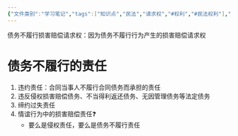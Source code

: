 ```yaml
---
{"文件类别":"学习笔记","tags":["知识点","民法","请求权","#权利","#民法权利"],"dg-publish":true,"aliases":["债务不履行赔偿损害请求权"],"permalink":"/学习笔记studyup/民法总论/债务不履行损害赔偿请求权/","dgPassFrontmatter":true,"created":"2024-10-28T11:57:27.769+08:00","updated":"2024-12-01T20:12:11.686+08:00"}
---
```


债务不履行损害赔偿请求权：因为债务不履行行为产生的损害赔偿请求权
# 债务不履行的责任
1. 违约责任：合同当事人不履行合同债务而承担的责任
2. 违反侵权损害赔偿债务、不当得利返还债务、无因管理债务等法定债务
3. 缔约过失责任
4. 情谊行为中的损害赔偿责任❓
	- 要么是侵权责任，要么是债务不履行责任